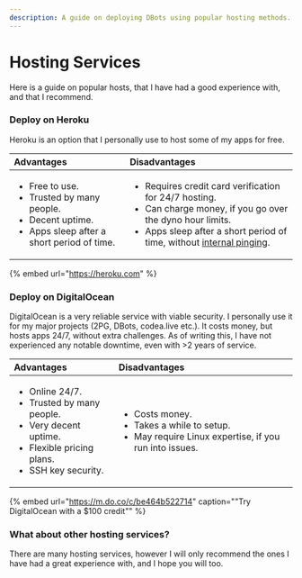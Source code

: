 ```yaml
---
description: A guide on deploying DBots using popular hosting methods.
---
```


# Hosting Services

Here is a guide on popular hosts, that I have had a good experience with, and that I recommend.

### Deploy on Heroku

Heroku is an option that I personally use to host some of my apps for free.

<table>
  <thead>
    <tr>
      <th style="text-align:left">Advantages</th>
      <th style="text-align:left">Disadvantages</th>
    </tr>
  </thead>
  <tbody>
    <tr>
      <td style="text-align:left">
        <ul>
          <li>Free to use.</li>
          <li>Trusted by many people.</li>
          <li>Decent uptime.</li>
          <li>Apps sleep after a short period of time.</li>
        </ul>
      </td>
      <td style="text-align:left">
        <ul>
          <li>Requires credit card verification for 24/7 hosting.</li>
          <li>Can charge money, if you go over the dyno hour limits.</li>
          <li>Apps sleep after a short period of time, without <a href="internal-pinging.md">internal pinging</a>.</li>
        </ul>
      </td>
    </tr>
  </tbody>
</table>

{% embed url="https://heroku.com" %}

### Deploy on DigitalOcean

DigitalOcean is a very reliable service with viable security. I personally use it for my major projects \(2PG, DBots, codea.live etc.\). It costs money, but hosts apps 24/7, without extra challenges. As of writing this, I have not experienced any notable downtime, even with &gt;2 years of service.

<table>
  <thead>
    <tr>
      <th style="text-align:left">Advantages</th>
      <th style="text-align:left">Disadvantages</th>
    </tr>
  </thead>
  <tbody>
    <tr>
      <td style="text-align:left">
        <ul>
          <li>Online 24/7.</li>
          <li>Trusted by many people.</li>
          <li>Very decent uptime.</li>
          <li>Flexible pricing plans.</li>
          <li>SSH key security.</li>
        </ul>
      </td>
      <td style="text-align:left">
        <ul>
          <li>Costs money.</li>
          <li>Takes a while to setup.</li>
          <li>May require Linux expertise, if you run into issues.</li>
        </ul>
      </td>
    </tr>
  </tbody>
</table>

{% embed url="https://m.do.co/c/be464b522714" caption="\"Try DigitalOcean with a $100 credit\"" %}

### What about other hosting services?

There are many hosting services, however I will only recommend the ones I have had a great experience with, and I hope you will too.

